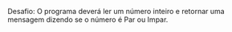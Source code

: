 Desafio: O programa deverá ler um número inteiro  e retornar uma mensagem dizendo se o número é Par ou Impar.

